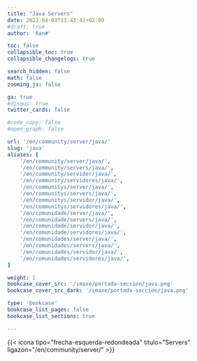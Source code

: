 ```yaml
---
title: "Java Servers"
date: 2022-04-03T13:43:42+02:00
#draft: true
author: 'Ran#'

toc: false
collapsible_toc: true
collapsible_changelogs: true

search_hidden: false
math: false
zooming_js: false

ga: true
#disqus: true
twitter_cards: false

#code_copy: false
#open_graph: false

url: '/en/community/server/java/'
slug: 'java'
aliases: [
    '/en/community/server/java/',
    '/en/community/servers/java/',
    '/en/community/servidor/java/',
    '/en/community/servidores/java/',
    '/en/communitys/server/java/',
    '/en/communitys/servers/java/',
    '/en/communitys/servidor/java/',
    '/en/communitys/servidores/java/',
    '/en/comunidade/server/java/',
    '/en/comunidade/servers/java/',
    '/en/comunidade/servidor/java/',
    '/en/comunidade/servidores/java/',
    '/en/comunidades/server/java/',
    '/en/comunidades/servers/java/',
    '/en/comunidades/servidor/java/',
    '/en/comunidades/servidores/java/',
]

weight: 1
bookcase_cover_src: '/imaxe/portada-seccion/java.png'
bookcase_cover_src_dark: '/imaxe/portada-seccion/java.png'

type: 'bookcase'
bookcase_list_pages: false
bookcase_list_sections: true

---
```


{{< icona tipo="frecha-esquerda-redondeada" titulo="Servers" ligazon="/en/community/server/" >}}

